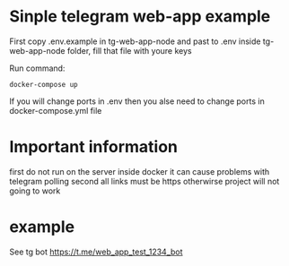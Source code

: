 # Sinple telegram web-app example 

First copy .env.example in tg-web-app-node and past to .env inside  tg-web-app-node folder, fill that file with youre keys

Run command: 
```
docker-compose up
```

If you will change ports in .env then you alse need to change ports in docker-compose.yml file 

# Important information

first do not run on the server inside docker it can cause problems with telegram polling 
second all links must be https otherwirse project will not going to work

# example 
See tg bot https://t.me/web_app_test_1234_bot